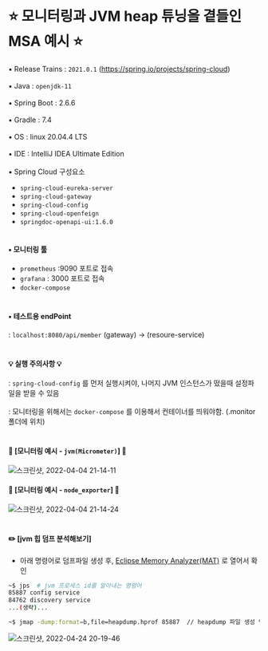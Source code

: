 # :star: 모니터링과 JVM heap 튜닝을 곁들인 MSA 예시 :star:

▪️ Release Trains : `2021.0.1` (https://spring.io/projects/spring-cloud) <br></br>
▪️ Java : `openjdk-11`<br></br>
▪️ Spring Boot : 2.6.6 <br></br>
▪️ Gradle : 7.4 <br></br>
▪️ OS : linux 20.04.4 LTS <br></br>
▪️ IDE : IntelliJ IDEA Ultimate Edition <br></br>
▪️ Spring Cloud 구성요소
  - `spring-cloud-eureka-server`
  - `spring-cloud-gateway`
  - `spring-cloud-config`
  - `spring-cloud-openfeign`
  - `springdoc-openapi-ui:1.6.0`
<br></br>

#### ▪️ 모니터링 툴
  - `prometheus` :9090 포트로 접속
  - `grafana`  : 3000 포트로 접속
  - `docker-compose`

#
#### ▪️ 테스트용 endPoint
  : `localhost:8080/api/member` (gateway) -> (resoure-service) 

#
#### 💡 실행 주의사항 💡
  : `spring-cloud-config` 를 먼저 실행시켜야, 나머지 JVM 인스턴스가 떴을때 설정파일을 받을 수 있음<br></br>
  : 모니터링을 위해서는 `docker-compose` 를 이용해서 컨테이너를 띄워야함. (.monitor 폴더에 위치)
#
#### 👀 [모니터링 예시 - `jvm(Micrometer)`] 👀 
![스크린샷, 2022-04-04 21-14-11](https://user-images.githubusercontent.com/81698076/166152593-81ab4819-fe4d-4883-b0fd-c063a154f446.png)

#### 👀 [모니터링 예시 - `node_exporter`] 👀 
![스크린샷, 2022-04-04 21-14-24](https://user-images.githubusercontent.com/81698076/166152600-ed819a39-a4e3-4e00-a890-f3573118879b.png)

#
#### ✏️ [jvm 힙 덤프 분석해보기]
  - 아래 명령어로 덤프파일 생성 후, [Eclipse Memory Analyzer(MAT)](https://www.eclipse.org/mat/) 로 열어서 확인
```bash
~$ jps  # jvm 프로세스 id를 알아내는 명령어
85887 config service 
84762 discovery service
...(생략)...

~$ jmap -dump:format=b,file=heapdump.hprof 85887  // heapdump 파일 생성 명령어

```
![스크린샷, 2022-04-24 20-19-46](https://user-images.githubusercontent.com/81698076/166153011-7ddfdeec-de80-484d-a1fe-e5fcf01717f4.png)
